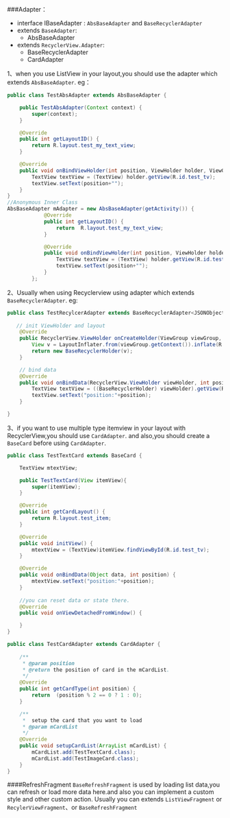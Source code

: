﻿###Adapter：
* interface IBaseAdapter : `AbsBaseAdapter` and `BaseRecyclerAdapter`
* extends `BaseAdapter`:
    * AbsBaseAdapter
* extends `RecyclerView.Adapter`:
    * BaseRecyclerAdapter
    * CardAdapter

1、when you use ListView in your layout,you should use the adapter which extends `AbsBaseAdapter`. 
eg：
```java
public class TestAbsAdapter extends AbsBaseAdapter {

    public TestAbsAdapter(Context context) {
        super(context);
    }

    @Override
    public int getLayoutID() {
        return R.layout.test_my_text_view;
    }

    @Override
    public void onBindViewHolder(int position, ViewHolder holder, ViewGroup parent) {
        TextView textView = (TextView) holder.getView(R.id.test_tv);
        textView.setText(position+"");
    }
}
//Anonymous Inner Class
AbsBaseAdapter mAdapter = new AbsBaseAdapter(getActivity()) {
            @Override
            public int getLayoutID() {
                return  R.layout.test_my_text_view;
            }

            @Override
            public void onBindViewHolder(int position, ViewHolder holder, ViewGroup parent) {
                TextView textView = (TextView) holder.getView(R.id.test_tv);
                textView.setText(position+"");
            }
        };
```
2、Usually when using Recyclerview using adapter which extends `BaseRecyclerAdapter`.
eg:
```java
public class TestRecylcerAdapter extends BaseRecyclerAdapter<JSONObject>{
   
   // init ViewHolder and layout
    @Override
    public RecyclerView.ViewHolder onCreateHolder(ViewGroup viewGroup, int type) {
        View v = LayoutInflater.from(viewGroup.getContext()).inflate(R.layout.test_my_text_view,viewGroup,false);
        return new BaseRecyclerHolder(v);
    }

    // bind data
    @Override
    public void onBindData(RecyclerView.ViewHolder viewHolder, int position) {
        TextView textView = ((BaseRecyclerHolder) viewHolder).getView(R.id.test_tv);
        textView.setText("position:"+position);
    }

}
```

3、if you want to use multiple type itemview in your layout with RecyclerView,you should use `CardAdapter`. and also,you should create a `BaseCard` before using `CardAdapter`.
```java
public class TestTextCard extends BaseCard {

    TextView mtextView;

    public TestTextCard(View itemView){
        super(itemView);
    }

    @Override
    public int getCardLayout() {
        return R.layout.test_item;
    }

    @Override
    public void initView() {
        mtextView = (TextView)itemView.findViewById(R.id.test_tv);
    }

    @Override
    public void onBindData(Object data, int position) {
        mtextView.setText("position:"+position);
    }
    
    //you can reset data or state there.
    @Override
    public void onViewDetachedFromWindow() {

    }
}
```

```java
public class TestCardAdapter extends CardAdapter {
    
    /**
     * @param position 
     * @return the position of card in the mCardList.
     */
    @Override
    public int getCardType(int position) {
        return  (position % 2 == 0 ? 1 : 0);
    }

    /**
     *  setup the card that you want to load
     * @param mCardList
     */
    @Override
    public void setupCardList(ArrayList mCardList) {
        mCardList.add(TestTextCard.class);
        mCardList.add(TestImageCard.class);
    }
}

```
####RefreshFragment
`BaseRefreshFragment` is used by loading list data,you can refresh or load more data here.and also
you can implement a custom style and other custom action.
Usually you can extends `ListViewFragment` or `RecylerViewFragment`、or `BaseRefreshFragment`

